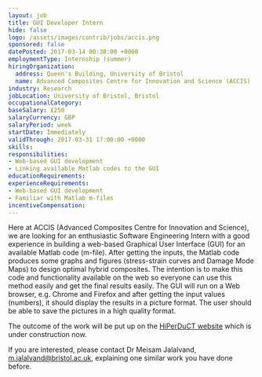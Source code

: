 ```yaml
---
layout: job
title: GUI Developer Intern
hide: false
logo: /assets/images/contrib/jobs/accis.png
sponsored: false
datePosted: 2017-03-14 00:38:00 +0000
employmentType: Internship (summer)
hiringOrganization:
  address: Queen's Building, University of Bristol
  name: Advanced Composites Centre for Innovation and Science (ACCIS)
industry: Research
jobLocation: University of Bristol, Bristol
occupationalCategory:
baseSalary: £250
salaryCurrency: GBP
salaryPeriod: week
startDate: Immediately
validThrough: 2017-03-31 17:00:00 +0000
skills:
responsibilities:
- Web-based GUI development
- Linking available Matlab codes to the GUI
educationRequirements:
experienceRequirements:
- Web-based GUI development
- Familiar with Matlab m-files
incentiveCompensation:
---
```


Here at ACCIS (Advanced Composites Centre for Innovation and Science), we are looking for an enthusiastic Software Engineering Intern with a good experience in building a web-based Graphical User Interface (GUI) for an available Matlab code (m-file). After getting the inputs, the Matlab code produces some graphs and figures (stress-strain curves and Damage Mode Maps) to design optimal hybrid composites. The intention is to make this code and functionality available on the web so everyone can use this method easily and get the final results easily. The GUI will run on a Web browser, e.g. Chrome and Firefox and after getting the input values (numbers), it should display the results in a picture format. The user should be able to save the pictures in a high quality format.

The outcome of the work will be put up on the [HiPerDuCT website](http://www.hiperduct.ac.uk) which is under construction now.

If you are interested, please contact Dr Meisam Jalalvand, [m.jalalvand@bristol.ac.uk](mailto:m.jalalvand@bristol.ac.uk), explaining one similar work you have done before.
